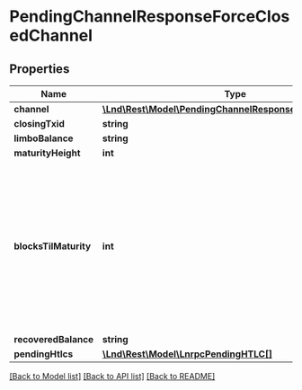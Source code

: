 # PendingChannelResponseForceClosedChannel

## Properties
Name | Type | Description | Notes
------------ | ------------- | ------------- | -------------
**channel** | [**\Lnd\Rest\Model\PendingChannelResponsePendingChannel**](PendingChannelResponsePendingChannel.md) |  | [optional] 
**closingTxid** | **string** |  | [optional] 
**limboBalance** | **string** |  | [optional] 
**maturityHeight** | **int** |  | [optional] 
**blocksTilMaturity** | **int** | Remaining # of blocks until the commitment output can be swept. Negative values indicate how many blocks have passed since becoming mature. | [optional] 
**recoveredBalance** | **string** |  | [optional] 
**pendingHtlcs** | [**\Lnd\Rest\Model\LnrpcPendingHTLC[]**](LnrpcPendingHTLC.md) |  | [optional] 

[[Back to Model list]](../README.md#documentation-for-models) [[Back to API list]](../README.md#documentation-for-api-endpoints) [[Back to README]](../README.md)


